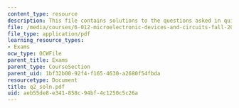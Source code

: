 ```yaml
---
content_type: resource
description: This file contains solutions to the questions asked in quiz 2, fall 2005.
file: /media/courses/6-012-microelectronic-devices-and-circuits-fall-2005/aeb55de8e341858c94bf4c1250c5c26a_q2_soln.pdf
file_type: application/pdf
learning_resource_types:
- Exams
ocw_type: OCWFile
parent_title: Exams
parent_type: CourseSection
parent_uid: 1bf32b00-92f4-f165-4630-a2680f54fbda
resourcetype: Document
title: q2_soln.pdf
uid: aeb55de8-e341-858c-94bf-4c1250c5c26a
---
```

